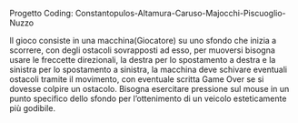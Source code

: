 Progetto Coding:
Constantopulos-Altamura-Caruso-Majocchi-Piscuoglio-Nuzzo

Il gioco consiste in una macchina(Giocatore) su uno sfondo che inizia a scorrere, con degli ostacoli sovrapposti ad esso, per muoversi bisogna usare le freccette direzionali, la destra per lo spostamento a destra e la sinistra per lo spostamento a sinistra, la macchina deve schivare eventuali ostacoli tramite il movimento, con eventuale scritta Game Over se si dovesse colpire un ostacolo.
Bisogna esercitare pressione sul mouse in un punto specifico dello sfondo per l’ottenimento di un veicolo esteticamente più godibile.
